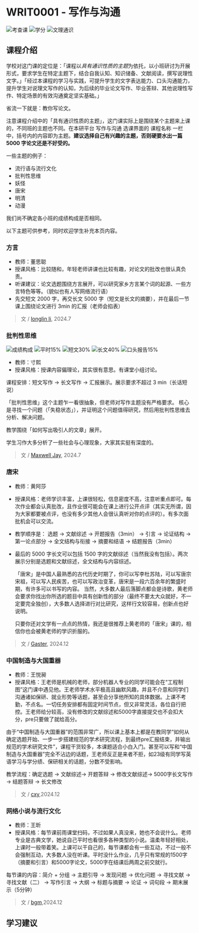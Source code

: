 # WRIT0001 - 写作与沟通

<!--
1. 通过 [Shields.io](https://shields.io/) 生成如下的徽章，标注课程的基本信息。
2. 请根据课程的具体内容增删仓库的子文件夹。子文件夹建议使用小写英文，并且添加 README.md。
3. 关于课程的描述可以不止以下几个方面，酌情增删。
4. hoa.moe 生成本课程对应页面后，请将页面链接复制到 GitHub 仓库的 About/Website 中。
5. 可以在 GitHub 页面的 About/Topics 中为课程添加话题名称。
-->

![考查课](https://img.shields.io/badge/%E8%80%83%E6%9F%A5%E8%AF%BE-green)
![学分](https://img.shields.io/badge/%E5%AD%A6%E5%88%86-1-moccasin)
![文理通识](https://img.shields.io/badge/%E6%96%87%E7%90%86%E9%80%9A%E8%AF%86-orange)

<!--![成绩构成](https://img.shields.io/badge/%E6%88%90%E7%BB%A9%E6%9E%84%E6%88%90-gold)
![视所选主题决定](https://img.shields.io/badge/视所选主题决定-wheat)
-->

## 课程介绍

学校对这门课的定位是：「课程以*具有通识性质的主题*为依托，以小班研讨为开展形式，要求学生在特定主题下，结合自我认知、知识储备、文献阅读，撰写说理性文字。」「经过本课程的学习与实践，可提升学生的文字表达能力、口头沟通能力，提升学生对说理文写作的认知，为后续的毕业论文写作、毕业答辩、其他说理性写作、特定场景的有效沟通奠定坚实基础。」

省流一下就是：教你写论文。

注意课程介绍中的「具有通识性质的主题」，这门课实际上是围绕某个主题来上课的，不同班的主题也不同。在本研平台 写作与沟通 选课界面的 课程名称 一栏中，括号内的内容即为主题。**建议选择自己有兴趣的主题，否则硬要水出一篇 5000 字论文还是不好受的。**

一些主题的例子：
- 流行语与流行文化
- 批判性思维
- 妖怪
- 唐宋
- 明清
- 动漫

我们尚不确定各小班的成绩构成是否相同。

以下主题可供参考，同时欢迎学生补充本页内容。

### 方言

- 教师：董思聪
- 授课风格：比较随和，年轻老师讲课也比较有趣，对论文的批改也很认真负责。
- 听课建议：论文选题围绕方言展开，可以研究家乡方言某个词的起源、一些方言特色等等。（貌似也有人写网络流行语）
- 先交短文 2000 字，再交长文 5000 字（短文是长文的摘要），并在最后一节课上围绕论文进行 3min 的汇报（老师会掐表）

> 文 / [longlin li](https://github.com/longlin10086), 2024.7

### 批判性思维

![成绩构成](https://img.shields.io/badge/%E6%88%90%E7%BB%A9%E6%9E%84%E6%88%90-gold)
![平时15%](https://img.shields.io/badge/平时-15%25-wheat)
![短文30%](https://img.shields.io/badge/短文-30%25-wheat)
![长文40%](https://img.shields.io/badge/长文-40%25-wheat)
![口头报告15%](https://img.shields.io/badge/口头报告-15%25-wheat)

- 教师：寸熙
- 授课风格：授课内容偏理论，其实很有意思。有课堂小组讨论。

课程安排：短文写作 -> 长文写作 -> 汇报展示。展示要求不超过 3 min（长话短说）

「批判性思维」这个主题乍一看很抽象，但老师对写作主题没有严格要求。
核心是寻找一个问题（「失稳状态」），并证明这个问题值得研究，然后用批判性思维去分析、解决问题。

教学围绕「如何写出吸引人的文章」展开。

学生习作大多分析了一些社会与心理现象，大家其实挺有深度的。

> 文 / [Maxwell Jay](https://github.com/MaxwellJay256), 2024.7

### 唐宋

- 教师：黄阿莎
- 授课风格：老师学识丰富，上课很轻松，信息密度不高，注意听重点即可。每次作业都会认真批改，且作业很可能会在课上进行公开点评（其实无所谓，因为大家都要被点评，也没有多少其他人会很认真听对你的点评的）。有多次面批机会可以交流。

- 教学顺序是： 选题 -> 文献综述 -> 开题报告（3min） -> 引言 -> 论证结构 -> 第一论点部分 -> 全文结构与衔接 -> 摘要和结语 -> 结题报告（3min）
- 最后的 5000 字长文可以包括 1500 字的文献综述（当然我没有包括）。两次展示分别是选题和文献综述，全文结构与内容综述。

  「唐宋」是中国人最熟悉的古代历史时期了，你可以写李杜苏陆，可以写唐宗宋祖，可以写人民疾苦，也可以写政治变革，唐宋是一段六百余年的繁盛时期，有许多可以书写的内容。
  当然，大多数人最后落脚点都会是诗歌，黄老师会要求你找出你所选的题目中具有创新性的部分（最终不要太大众就好，不一定要完全独创），大多数人选择进行对比研究，这样行文较容易，创新点也好说明。

  只要你还对文学有一点点的热情，我还是很推荐上黄老师的「唐宋」课的，相信你也会被黄老师的学识折服的。

> 文 / [Gaster](https://github.com/WDGaster703), 2024.12

### 中国制造与大国重器

- 教师：王悦昶
- 授课风格：王老师是机械的老师，部分机器人专业的同学可能会在“工程制图”这门课中遇见他。王老师学术水平极高且幽默风趣，并且不介意和同学们沟通诸如保研、就业形势等话题，甚至会分享他所知的具体数据。上课不考勤，不点名。一切任务安排都有固定时间节点，但又非常灵活，各位自行把控。王老师给分较高，没有修改的文献综述和5000字直接提交也不会扣大分，pre只要做了就给高分。

由于“中国制造与大国重器”的范围非常广，所以课上基本上都是在教同学“如何从确定选题开始、一步一步搭建规范的学术研究流程，到最终pre汇报结束，并输出规范的学术研究文件”，课程干货较多，本课题适合小白入门。甚至可以写和“中国制造与大国重器”完全不沾边的话题，王老师反正是来者不拒，如23级有同学写英语学习与学分绩、保研相关的话题，分数不受影响。

教学流程：确定选题 -> 文献综述-> 开题答辩 -> 修改文献综述-> 5000字长文写作 -> 结题答辩 -> 长文修改

> 文 / [cxy](https://github.com/CXY-practical),2024.12

### 网络小说与流行文化

- 教师：王昕
- 授课风格：每节课前雨课堂扫码，不过如果人真没来，她也不会说什么。老师专业是古典文学，她说自己平时也看很多各种类型的小说。温柔年轻好相处，上课时一般带着笑。上课可以干自己的，每节课都会有一些互动，不过一般不会强制互动，大多数人没在听课。平时没什么作业，几乎只有常规的1500字（摘要和引言）和5000字论文，5000字在结课后两周之前交就行。

每节课的内容：简介 + 分组 -> 主题引导 -> 发现问题 -> 优化问题 -> 寻找文献 -> 寻找文献（二） -> 写作引言 -> 大纲 -> 标题与摘要 -> 论证 -> 词句段 -> 期末展示（5分钟）

> 文 / [bgm](https://github.com/bgm-xx),2024.12

## 学习建议
